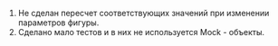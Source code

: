 1. Не сделан пересчет соответствующих значений при изменении параметров фигуры.
2. Сделано мало тестов и в них не используется Mock - объекты.